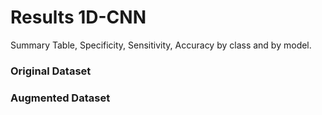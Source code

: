 # Results 1D-CNN 

Summary Table, Specificity, Sensitivity, Accuracy by class and by model.  

### Original Dataset  



### Augmented Dataset  




